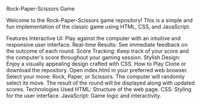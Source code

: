 Rock-Paper-Scissors Game

Welcome to the Rock-Paper-Scissors game repository! This is a simple and fun implementation of the classic game using HTML, CSS, and JavaScript.

Features
Interactive UI: Play against the computer with an intuitive and responsive user interface.
Real-time Results: See immediate feedback on the outcome of each round.
Score Tracking: Keep track of your score and the computer's score throughout your gaming session.
Stylish Design: Enjoy a visually appealing design crafted with CSS.
How to Play
Clone or download the repository.
Open index.html in your preferred web browser.
Select your move: Rock, Paper, or Scissors.
The computer will randomly select its move.
The result of the round will be displayed along with updated scores.
Technologies Used
HTML: Structure of the web page.
CSS: Styling for the user interface.
JavaScript: Game logic and interactivity.
